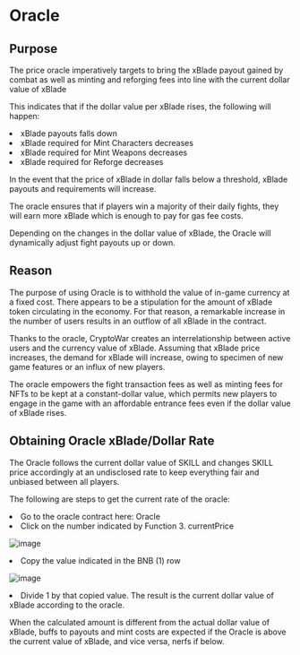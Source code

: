 # Oracle

## Purpose

The price oracle imperatively targets to bring the xBlade payout gained by combat as well as minting and reforging fees into line with the current dollar value of xBlade

This indicates that if the dollar value per xBlade rises, the following will happen:

<li>xBlade payouts falls down</li>

<li>xBlade required for Mint Characters decreases</li>

<li>xBlade required for Mint Weapons decreases</li>

<li>xBlade required for Reforge decreases</li>

In the event that the price of xBlade in dollar falls below a threshold, xBlade payouts and requirements will increase. 

The oracle ensures that if players win a majority of their daily fights, they will earn more xBlade which is enough to pay for gas fee costs.

Depending on the changes in the dollar value of xBlade, the Oracle will dynamically adjust fight payouts up or down. 

## Reason

The purpose of using Oracle is to withhold the value of in-game currency at a fixed cost. There appears to be a stipulation for the amount of xBlade token circulating in the economy. For that reason, a remarkable increase in the number of users results in an outflow of all xBlade in the contract.

Thanks to the oracle, CryptoWar creates an interrelationship between active users and the currency value of xBlade. Assuming that xBlade price increases, the demand for xBlade will increase, owing to specimen of new game features or an influx of new players. 

The oracle empowers the fight transaction fees as well as minting fees for NFTs to be kept at a constant-dollar value, which permits new players to engage in the game with an affordable entrance fees even if the dollar value of xBlade rises.

## Obtaining Oracle xBlade/Dollar Rate

The Oracle follows the current dollar value of SKILL and changes SKILL price accordingly at an undisclosed rate to keep everything fair and unbiased between all players.

The following are steps to get the current rate of the oracle:

<li>Go to the oracle contract here: Oracle</li>

<li>Click on the number indicated by Function 3. currentPrice</li>

![image](https://user-images.githubusercontent.com/90205972/134936000-6d9e3a48-5079-4453-81b5-1132e7650fa4.png)

<li>Copy the value indicated in the BNB (1) row</li>

![image](https://user-images.githubusercontent.com/90205972/134936095-7ab9f05f-8a89-431a-9fa6-c48cf2ce5654.png)

<li>Divide 1 by that copied value. The result is the current dollar value of xBlade according to the oracle.</li>

When the calculated amount is different from the actual dollar value of xBlade, buffs to payouts and mint costs are expected if the Oracle is above the current value of xBlade, and vice versa, nerfs if below.

